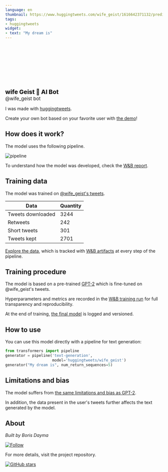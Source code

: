 ```yaml
---
language: en
thumbnail: https://www.huggingtweets.com/wife_geist/1616642371132/predictions.png
tags:
- huggingtweets
widget:
- text: "My dream is"
---
```


<div>
<div style="width: 132px; height:132px; border-radius: 50%; background-size: cover; background-image: url('https://pbs.twimg.com/profile_images/1320806229413908483/qURj8zLe_400x400.jpg')">
</div>
<div style="margin-top: 8px; font-size: 19px; font-weight: 800">wife Geist 🤖 AI Bot </div>
<div style="font-size: 15px">@wife_geist bot</div>
</div>

I was made with [huggingtweets](https://github.com/borisdayma/huggingtweets).

Create your own bot based on your favorite user with [the demo](https://colab.research.google.com/github/borisdayma/huggingtweets/blob/master/huggingtweets-demo.ipynb)!

## How does it work?

The model uses the following pipeline.

![pipeline](https://github.com/borisdayma/huggingtweets/blob/master/img/pipeline.png?raw=true)

To understand how the model was developed, check the [W&B report](https://app.wandb.ai/wandb/huggingtweets/reports/HuggingTweets-Train-a-model-to-generate-tweets--VmlldzoxMTY5MjI).

## Training data

The model was trained on [@wife_geist's tweets](https://twitter.com/wife_geist).

| Data | Quantity |
| --- | --- |
| Tweets downloaded | 3244 |
| Retweets | 242 |
| Short tweets | 301 |
| Tweets kept | 2701 |

[Explore the data](https://wandb.ai/wandb/huggingtweets/runs/1dj9mi0d/artifacts), which is tracked with [W&B artifacts](https://docs.wandb.com/artifacts) at every step of the pipeline.

## Training procedure

The model is based on a pre-trained [GPT-2](https://huggingface.co/gpt2) which is fine-tuned on @wife_geist's tweets.

Hyperparameters and metrics are recorded in the [W&B training run](https://wandb.ai/wandb/huggingtweets/runs/k0rfkwp0) for full transparency and reproducibility.

At the end of training, [the final model](https://wandb.ai/wandb/huggingtweets/runs/k0rfkwp0/artifacts) is logged and versioned.

## How to use

You can use this model directly with a pipeline for text generation:

```python
from transformers import pipeline
generator = pipeline('text-generation',
                     model='huggingtweets/wife_geist')
generator("My dream is", num_return_sequences=5)
```

## Limitations and bias

The model suffers from [the same limitations and bias as GPT-2](https://huggingface.co/gpt2#limitations-and-bias).

In addition, the data present in the user's tweets further affects the text generated by the model.

## About

*Built by Boris Dayma*

[![Follow](https://img.shields.io/twitter/follow/borisdayma?style=social)](https://twitter.com/intent/follow?screen_name=borisdayma)

For more details, visit the project repository.

[![GitHub stars](https://img.shields.io/github/stars/borisdayma/huggingtweets?style=social)](https://github.com/borisdayma/huggingtweets)
